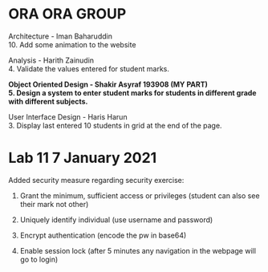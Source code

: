 # ORA ORA GROUP

Architecture - Iman Baharuddin<br/>  10. Add some animation to the website

Analysis - Harith Zainudin<br/>  4. Validate the values entered for student marks.

**Object Oriented Design - Shakir Asyraf 193908 (MY PART)<br/>  5. Design a system to enter student marks for students in different grade with different subjects.**

User Interface Design - Haris Harun<br/>  3. Display last entered 10 students in grid at the end of the page.

# Lab 11 7 January 2021

Added security measure regarding security exercise:

1. Grant the minimum, sufficient access or privileges (student can also see their mark not other)

2. Uniquely identify individual (use username and password)

3. Encrypt authentication (encode the pw in base64)

4. Enable session lock (after 5 minutes any navigation in the webpage will go to login)
